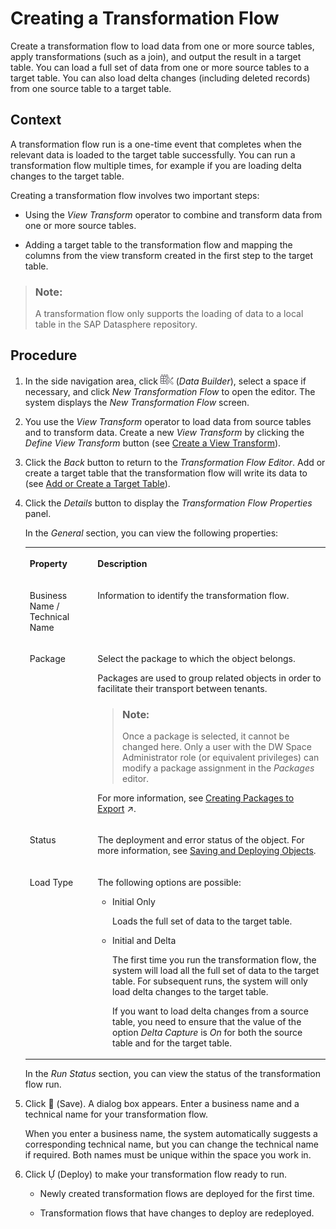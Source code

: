 <!-- loiof7161e6c20204672ac4a6d90c81762e4 -->

<link rel="stylesheet" type="text/css" href="../css/sap-icons.css"/>

# Creating a Transformation Flow

Create a transformation flow to load data from one or more source tables, apply transformations \(such as a join\), and output the result in a target table. You can load a full set of data from one or more source tables to a target table. You can also load delta changes \(including deleted records\) from one source table to a target table.



## Context

A transformation flow run is a one-time event that completes when the relevant data is loaded to the target table successfully. You can run a transformation flow multiple times, for example if you are loading delta changes to the target table.

Creating a transformation flow involves two important steps:

-   Using the *View Transform* operator to combine and transform data from one or more source tables.

-   Adding a target table to the transformation flow and mapping the columns from the view transform created in the first step to the target table.


> ### Note:  
> A transformation flow only supports the loading of data to a local table in the SAP Datasphere repository.



## Procedure

1.  In the side navigation area, click ![](../Creating-Finding-Sharing-Objects/images/Data_Builder_f73dc45.png) \(*Data Builder*\), select a space if necessary, and click *New Transformation Flow* to open the editor. The system displays the *New Transformation Flow* screen.

2.  You use the *View Transform* operator to load data from source tables and to transform data. Create a new *View Transform* by clicking the *Define View Transform* button \(see [Create a View Transform](create-a-view-transform-c65e37c.md)\).

3.  Click the *Back* button to return to the *Transformation Flow Editor*. Add or create a target table that the transformation flow will write its data to \(see [Add or Create a Target Table](add-or-create-a-target-table-0950746.md)\).

4.  Click the *Details* button to display the *Transformation Flow Properties* panel.

    In the *General* section, you can view the following properties:


    <table>
    <tr>
    <th valign="top">

    Property
    
    </th>
    <th valign="top">

    Description
    
    </th>
    </tr>
    <tr>
    <td valign="top">
    
    Business Name / Technical Name
    
    </td>
    <td valign="top">
    
    Information to identify the transformation flow.
    
    </td>
    </tr>
    <tr>
    <td valign="top">
    
    Package
    
    </td>
    <td valign="top">
    
    Select the package to which the object belongs. 

    Packages are used to group related objects in order to facilitate their transport between tenants.

    > ### Note:  
    > Once a package is selected, it cannot be changed here. Only a user with the DW Space Administrator role \(or equivalent privileges\) can modify a package assignment in the *Packages* editor.

    For more information, see [Creating Packages to Export](https://help.sap.com/viewer/9f36ca35bc6145e4acdef6b4d852d560/DEV_CURRENT/en-US/24aba84ceeb3416881736f70f02e3a0a.html "Users with the DW Space Administrator role can create packages to model groups of related objects for transport between tenants. Modelers can add objects to packages via the Package field, which appears in editors when a package is created in their space. Once a package is complete and validated, the space administrator can export it to the Content Network. The structure of your package is preserved and, as the objects it contains evolve, you can easily export updated versions of it.") :arrow_upper_right:.
    
    </td>
    </tr>
    <tr>
    <td valign="top">
    
    Status
    
    </td>
    <td valign="top">
    
    The deployment and error status of the object. For more information, see [Saving and Deploying Objects](../Creating-Finding-Sharing-Objects/saving-and-deploying-objects-7c0b560.md).
    
    </td>
    </tr>
    <tr>
    <td valign="top">
    
    Load Type 
    
    </td>
    <td valign="top">
    
    The following options are possible:

    -   Initial Only

        Loads the full set of data to the target table.

    -   Initial and Delta

        The first time you run the transformation flow, the system will load all the full set of data to the target table. For subsequent runs, the system will only load delta changes to the target table.

        If you want to load delta changes from a source table, you need to ensure that the value of the option *Delta Capture* is *On* for both the source table and for the target table.



    
    </td>
    </tr>
    </table>
    
    In the *Run Status* section, you can view the status of the transformation flow run.

5.  Click <span class="FPA-icons"></span> \(Save\). A dialog box appears. Enter a business name and a technical name for your transformation flow.

    When you enter a business name, the system automatically suggests a corresponding technical name, but you can change the technical name if required. Both names must be unique within the space you work in.

6.  Click <span class="SAP-icons"></span> \(Deploy\) to make your transformation flow ready to run.

    -   Newly created transformation flows are deployed for the first time.

    -   Transformation flows that have changes to deploy are redeployed.



